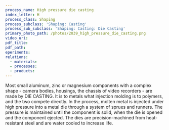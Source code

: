 ```yaml
---
process_name: High pressure die casting
index_letter: H
process_class: Shaping
process_subclass: 'Shaping: Casting'
process_sub_subclass: 'Shaping: Casting: Die Casting'
primary_photo_path: /photos/2039_high_pressure_die_casting.png
video_uri:
pdf_title:
pdf_path:
eperiments:
relations:
  - materials:
  - processes:
  - products:
---
```


Most small aluminum, zinc or magnesium components with a complex shape - camera bodies, housings, the chassis of video recorders - are made by DIE CASTING. It is to metals what injection molding is to polymers, and the two compete directly. In the process, molten metal is injected under high pressure into a metal die through a system of sprues and runners. The pressure is maintained until the component is solid, when the die is opened and the component ejected. The dies are precision-machined from heat-resistant steel and are water cooled to increase life.
